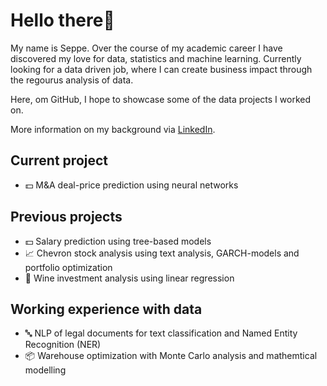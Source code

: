 # Hello there👋

My name is Seppe. Over the course of my academic career I have discovered my love for data, statistics and machine learning.
Currently looking for a data driven job, where I can create business impact through the regourus analysis of data.

Here, om GitHub, I hope to showcase some of the data projects I worked on.

More information on my background via [LinkedIn](https://www.linkedin.com/in/seppehousen/).

## Current project
- 💵 M&A deal-price prediction using neural networks

## Previous projects
- 💵 Salary prediction using tree-based models
- 📈 Chevron stock analysis using text analysis, GARCH-models and portfolio optimization
- 🍷 Wine investment analysis using linear regression


## Working experience with data
- 🔤 NLP of legal documents for text classification and Named Entity Recognition (NER)
- 📦 Warehouse optimization with Monte Carlo analysis and mathemtical modelling

<!---
SeppeHousen/SeppeHousen is a ✨ special ✨ repository because its `README.md` (this file) appears on your GitHub profile.
You can click the Preview link to take a look at your changes.
--->
